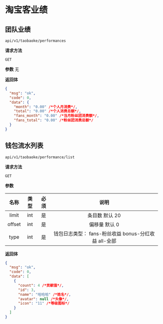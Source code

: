 # 淘宝客业绩

## 团队业绩

`api/v1/taobaoke/performances`

**请求方法**

`GET`

**参数**
无

**返回体**

```json
{
  "msg": "ok",
  "code": 0,
  "data": {
    "month": "0.00" /*个人月消费*/,
    "total": "0.00" /*个人消费总额*/,
    "fans_month": "0.00" /*当月粉丝团消费额*/,
    "fans_total": "0.00" /*粉丝团消费总额*/
  }
}
```

## 钱包流水列表

`api/v1/taobaoke/performance/list`

**请求方法**

`GET`

**参数**

|  名称  | 类型 | 必须 |                         说明                         |
| :----: | :--: | :--: | :--------------------------------------------------: |
| limit  | int  |  是  |                    条目数 默认 20                    |
| offset | int  |  是  |                    偏移量 默认 0                     |
|  type  | int  |  是  | 钱包日志类型： fans-粉丝收益 bonus-分红收益 all-全部 |

**返回体**

```json
{
  "msg": "ok",
  "code": 0,
  "data": [
    {
      "count": 4 /*贡献值*/,
      "id": 3,
      "name": "哈哈哈" /*姓名*/,
      "avatar": null /*头像*/,
      "icon": "11" /*等级图标*/
    }
  ]
}
```
